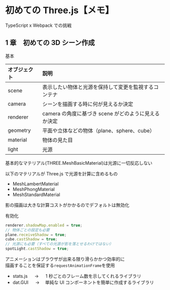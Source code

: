# 初めての Three.js【メモ】

TypeScript x Webpack での挑戦

## 1 章　初めての 3D シーン作成

基本

| オブジェクト | 説明                                                 |
| :----------- | :--------------------------------------------------- |
| scene        | 表示したい物体と光源を保持して変更を監視するコンテナ |
| camera       | シーンを描画する時に何が見えるか決定                 |
| renderer     | camera の角度に基づき scene がどのように見えるか決定 |
| geometry     | 平面や立体などの物体（plane、sphere、cube）          |
| material     | 物体の見た目                                         |
| light        | 光源                                                 |

基本的なマテリアル(THREE.MeshBasicMaterial)は光源に一切反応しない

以下のマテリアルが Three.js で光源を計算に含めるもの

- MeshLambertMaterial
- MeshPhongMaterial
- MeshStandardMaterial

影の描画は大きな計算コストがかかるのでデフォルトは無効化

有効化

```js
renderer.shadowMap.enabled = true;
// 物体ごとの設定も必要
plane.receiveShadow = true;
cube.castShadow = true;
// 光源にも必要（すべての光源が影を落とせるわけではない）
spotLight.castShadow = true;
```

アニメーションはブラウザが出来る限り滑らかかつ効率的に  
描画することを保証する`requestAnimationFrame`を使用

- stats.js 　 → 　 1 秒ごとのフレーム数を示してくれるライブラリ
- dat.GUI 　 → 　単純な UI コンポーネントを簡単に作成するライブラリ

